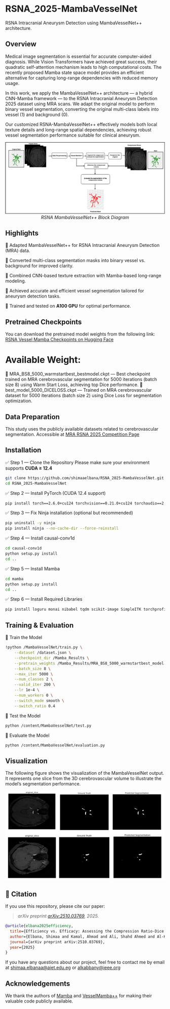 # RSNA_2025-MambaVesselNet
RSNA Intracranial Aneurysm Detection using MambaVesselNet++ architecture.


## Overview

Medical image segmentation is essential for accurate computer-aided diagnosis. While Vision Transformers have achieved great success, their quadratic self-attention mechanism leads to high computational costs. The recently proposed Mamba state space model provides an efficient alternative for capturing long-range dependencies with reduced memory usage.

In this work, we apply the MambaVesselNet++ architecture — a hybrid CNN-Mamba framework — to the RSNA Intracranial Aneurysm Detection 2025
dataset using MRA scans. We adapt the original model to perform binary vessel segmentation, converting the original multi-class labels into vessel (1) and background (0).

Our customized RSNA-MambaVesselNet++ effectively models both local texture details and long-range spatial dependencies, achieving robust vessel segmentation performance suitable for clinical aneurysm.

<p align="center">
  <img src="RSNA_MambaVesselNe/imgs/block_diagram.png" width="1000" alt="MambaVesselNet++ Block Diagram"/>
  <br>
  <em>RSNA MambaVesselNet++ Block Diagram</em>
</p>



##  Highlights

🔹 Adapted MambaVesselNet++ for RSNA Intracranial Aneurysm Detection (MRA) data.

🔹 Converted multi-class segmentation masks into binary vessel vs. background for improved clarity.

🔹 Combined CNN-based texture extraction with Mamba-based long-range modeling.

🔹 Achieved accurate and efficient vessel segmentation tailored for aneurysm detection tasks.

🔹 Trained and tested on **A100 GPU** for optimal performance.

## Pretrained Checkpoints
You can download the pretrained model weights from the following link:
[RSNA Vessel Mamba Checkpoints on Hugging Face](https://huggingface.co/Shimaaelbana/RSNAVesselMamba/tree/main)

# Available Weight:
🔹 MRA_BS8_5000_warmstartbest_bestmodel.ckpt — Best checkpoint trained on MRA cerebrovascular segmentation for 5000 iterations (batch size 8) using Warm Start Loss, achieving top Dice performance.
🔹 best_model_5000_DICELOSS.ckpt — Trained on MRA cerebrovascular dataset for 5000 iterations (batch size 2) using Dice Loss for segmentation optimization.

##  Data Preparation

This study uses the publicly available datasets related to cerebrovascular segmentation. Accessible at [MRA RSNA 2025 Competition Page](https://www.kaggle.com/datasets/shymaaelbana/vessel-mamba-mra)

##  Installation

✅ Step 1 — Clone the Repository
Please make sure your environment supports **CUDA ≥ 12.4**

```bash
git clone https://github.com/shimaaelbana/RSNA_2025-MambaVesselNet.git
cd RSNA_2025-MambaVesselNet
```


✅ Step 2 — Install PyTorch (CUDA 12.4 support)

```bash
pip install torch==2.6.0+cu124 torchvision==0.21.0+cu124 torchaudio==2.6.0 --index-url https://download.pytorch.org/whl/cu124
```

✅ Step 3 — Fix Ninja installation (optional but recommended)

```bash
pip uninstall -y ninja
pip install ninja --no-cache-dir --force-reinstall
```

✅ Step 4 — Install causal-conv1d

```bash
cd causal-conv1d
python setup.py install
cd ..
```

✅ Step 5 — Install Mamba

```bash
cd mamba
python setup.py install
cd ..
```

✅ Step 6 — Install Required Libraries

```bash
pip install loguru monai nibabel tqdm scikit-image SimpleITK torchprofile
```

##  Training & Evaluation

🔹 Train the Model

```bash
!python /MambaVesselNet/train.py \
    --dataset /dataset.json \
    --checkpoint_dir /Mamba_Results \
    --pretrain_weights /Mamba_Results/MRA_BS8_5000_warmstartbest_model.ckpt \
    --batch_size 8 \
    --max_iter 5000 \
    --num_classes 2 \
    --valid_iter 200 \
    --lr 1e-4 \
    --num_workers 0 \
    --switch_mode smooth \
    --switch_ratio 0.4
```

🔹 Test the Model

```bash
python /content/MambaVesselNet/test.py
```

🔹 Evaluate the Model
```bash
python /content/MambaVesselNet/evaluation.py
```

## Visualization

The following figure shows the visualization of the MambaVesselNet output.  
It represents one slice from the 3D cerebrovascular volume to illustrate the model’s segmentation performance.

![Visualization](RSNA_MambaVesselNe/imgs/Vis_2D.png)


## 📄 Citation
If you use this repository, please cite our paper:

> *arXiv preprint [arXiv:2510.03769](https://arxiv.org/abs/2510.03769), 2025.*

```bibtex
@article{elbana2025efficiency,
  title={Efficiency vs. Efficacy: Assessing the Compression Ratio-Dice Score Relationship through a Simple Benchmarking Framework for Cerebrovascular 3D Segmentation},
  author={Elbana, Shimaa and Kamal, Ahmad and Ali, Shahd Ahmed and Al-Kabbany, Ahmad},
  journal={arXiv preprint arXiv:2510.03769},
  year={2025}
}
```
If you have any questions about our project, feel free to contact me by email at shimaa.elbanaa@aiet.edu.eg or alkabbany@ieee.org

## Acknowledgements

We thank the authors of [Mamba](https://github.com/state-spaces/mamba) and [VesselMamba++](https://github.com/CC0117/MambaVesselNet/tree/main) for making their valuable code publicly available.

